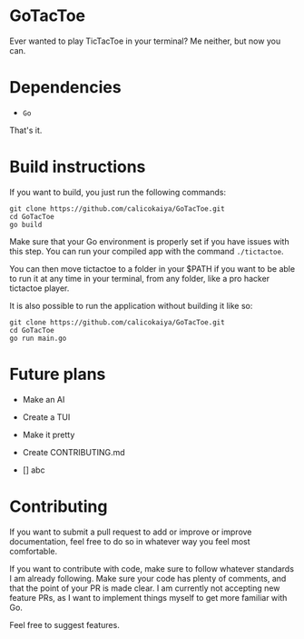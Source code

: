 # GoTacToe
Ever wanted to play TicTacToe in your terminal? Me neither, but now you can.

# Dependencies
- `Go`

That's it.

# Build instructions
If you want to build, you just run the following commands:
```
git clone https://github.com/calicokaiya/GoTacToe.git
cd GoTacToe
go build
```
Make sure that your Go environment is properly set if you have issues with this step. You can run your compiled app with the command `./tictactoe`. 

You can then move tictactoe to a folder in your $PATH if you want to be able to run it at any time in your terminal, from any folder, like a pro hacker tictactoe player.

It is also possible to run the application without building it like so:
```
git clone https://github.com/calicokaiya/GoTacToe.git
cd GoTacToe
go run main.go
```

# Future plans
- Make an AI

- Create a TUI

- Make it pretty

- Create CONTRIBUTING.md

- [] abc

# Contributing
If you want to submit a pull request to add or improve or improve documentation, feel free to do so in whatever way you feel most comfortable.

If you want to contribute with code, make sure to follow whatever standards I am already following. Make sure your code has plenty of comments, and that the point of your PR is made clear. I am currently not accepting new feature PRs, as I want to implement things myself to get more familiar with Go.

Feel free to suggest features.
